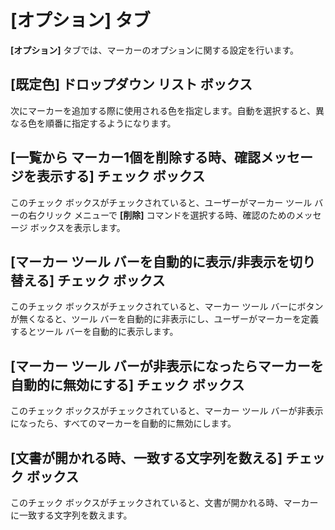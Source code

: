 # \[オプション\] タブ

**\[オプション\]** タブでは、マーカーのオプションに関する設定を行います。

## \[既定色\] ドロップダウン リスト ボックス

次にマーカーを追加する際に使用される色を指定します。自動を選択すると、異なる色を順番に指定するようになります。

## \[一覧から マーカー1個を削除する時、確認メッセージを表示する\] チェック ボックス

このチェック ボックスがチェックされていると、ユーザーがマーカー ツール バーの右クリック メニューで **\[削除\]** コマンドを選択する時、確認のためのメッセージ ボックスを表示します。

## \[マーカー ツール バーを自動的に表示/非表示を切り替える\] チェック ボックス

このチェック ボックスがチェックされていると、マーカー ツール バーにボタンが無くなると、ツール バーを自動的に非表示にし、ユーザーがマーカーを定義するとツール バーを自動的に表示します。

## \[マーカー ツール バーが非表示になったらマーカーを自動的に無効にする\] チェック ボックス

このチェック ボックスがチェックされていると、マーカー ツール バーが非表示になったら、すべてのマーカーを自動的に無効にします。

## \[文書が開かれる時、一致する文字列を数える\] チェック ボックス

このチェック ボックスがチェックされていると、文書が開かれる時、マーカーに一致する文字列を数えます。

